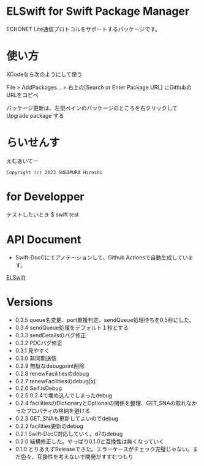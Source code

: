 # ELSwift for Swift Package Manager

ECHONET Lite通信プロトコルをサポートするパッケージです。


# 使い方

XCodeなら次のようにして使う

File > AddPackages... > 右上の[Search or Enter Package URL] にGithubのURLをコピペ

パッケージ更新は、左型ペインのパッケージのところを右クリックして Upgrade package する


# らいせんす

えむあいてー

```
Copyright (c) 2023 SUGIMURA Hiroshi
```

# for Developper

テストしたいとき
$ swift test

# API Document

- Swift-DocCにてアノテーションして、Github Actionsで自動生成しています。

[ELSwift](https://hiroshi-sugimura.github.io/ELSwift/documentation/elswift/)

# Versions

- 0.3.5 queue名変更、port重複判定、sendQueue処理待ちを0.5秒にした、
- 0.3.4 sendQueue処理をデフォルト１秒とする
- 0.3.3 sendDetailsのバグ修正
- 0.3.2 PDCバグ修正
- 0.3.1 見やすく
- 0.3.0 非同期送信
- 0.2.9 無駄なdebugprint削除
- 0.2.8 renewFacilitiesのdebug
- 0.2.7 renewFacilitiesのdebug[x]
- 0.2.6 Self.isDebug
- 0.2.5 0.2.4で埋め込んでしまったdebug
- 0.2.4 facilitiesのDictionaryとOptionalの関係を整理、GET_SNAの取れなかったプロパティの格納を避ける
- 0.2.3 GET_SNAも更新してよいのでdebug
- 0.2.2 facilities更新のdebug
- 0.2.1 Swift-DocC対応していく。d7のdebug
- 0.2.0 結構修正した。やっぱり0.1.0と互換性は無くなっていく
- 0.1.0 とりあえずReleaseできた。エラーケースがチェック完璧じゃない。まだ色々、互換性を考えないで開発がすすむつもり


